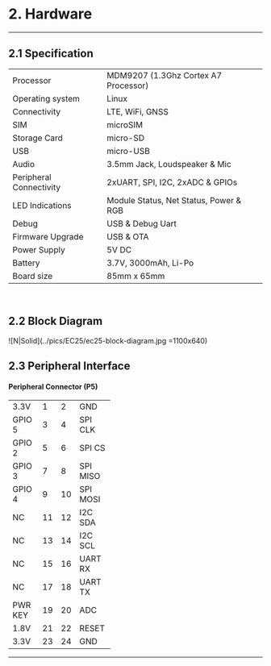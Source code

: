 
# 2. Hardware

------------

## 2.1 Specification

<table class="pinout">
<tr><td>Processor</td><td>MDM9207 (1.3Ghz Cortex A7 Processor)</td></tr>
<tr><td>Operating system</td><td>Linux</td></tr>
<tr><td>Connectivity</td><td>LTE, WiFi, GNSS</td></tr>
<tr><td>SIM</td><td>microSIM</td></tr>
<tr><td>Storage Card</td><td>micro-SD</td></tr>
<tr><td>USB</td><td>micro-USB</td></tr>
<tr><td>Audio</td><td>3.5mm Jack, Loudspeaker & Mic</td></tr>
<tr><td>Peripheral Connectivity</td><td>2xUART, SPI, I2C, 2xADC & GPIOs</td></tr>
<tr><td>LED Indications</td><td>Module Status, Net Status, Power & RGB</td></tr>
<tr><td>Debug</td><td>USB & Debug Uart</td></tr>
<tr><td>Firmware Upgrade</td><td>USB & OTA</td></tr>
<tr><td>Power Supply</td><td>5V DC</td></tr>
<tr><td>Battery</td><td>3.7V, 3000mAh, Li-Po</td></tr>
<tr><td>Board size</td><td>85mm x 65mm</td></tr>

</table>

<br>

## 2.2 Block Diagram

![N|Solid](../pics/EC25/ec25-block-diagram.jpg =1100x640)

## 2.3 Peripheral Interface
#### Peripheral Connector (P5)
<!-- <table class="spec"> -->
<table style="width: 40%">
    <colgroup>
       <col span="1" style="width: 40%;">
       <col span="1" style="width: 10%;">
       <col span="1" style="width: 10%;">
       <col span="1" style="width: 40%;">
    </colgroup>

<tr><td>3.3V</td><td>1</td><td>2</td><td>GND</td></tr>
<tr><td>GPIO 5</td><td>3</td><td>4</td><td>SPI CLK</td></tr>
<tr><td>GPIO 2</td><td>5</td><td>6</td><td>SPI CS</td></tr>
<tr><td>GPIO 3</td><td>7</td><td>8</td><td>SPI MISO</td></tr>
<tr><td>GPIO 4</td><td>9</td><td>10</td><td>SPI MOSI</td></tr>
<tr><td>NC</td><td>11</td><td>12</td><td>I2C SDA</td></tr>
<tr><td>NC</td><td>13</td><td>14</td><td>I2C SCL</td></tr>
<tr><td>NC</td><td>15</td><td>16</td><td>UART RX</td></tr>
<tr><td>NC</td><td>17</td><td>18</td><td>UART TX</td></tr>
<tr><td>PWR KEY</td><td>19</td><td>20</td><td>ADC</td></tr>
<tr><td>1.8V</td><td>21</td><td>22</td><td>RESET</td></tr>
<tr><td>3.3V</td><td>23</td><td>24</td><td>GND</td></tr>
</table>

------------